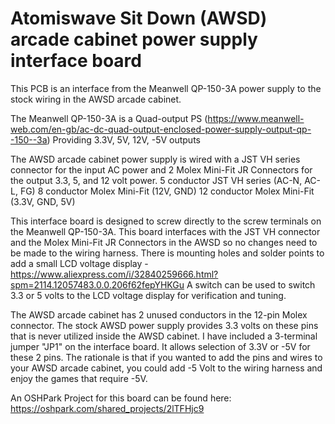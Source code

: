 Atomiswave Sit Down (AWSD) arcade cabinet power supply interface board
==============

This PCB is an interface from the Meanwell QP-150-3A power supply to the stock wiring in the AWSD arcade cabinet.

The Meanwell QP-150-3A is a Quad-output PS (https://www.meanwell-web.com/en-gb/ac-dc-quad-output-enclosed-power-supply-output-qp--150--3a)
Providing 3.3V, 5V, 12V, -5V outputs

The AWSD arcade cabinet power supply is wired with a JST VH series connector for the input AC power and 2 Molex Mini-Fit JR Connectors for the output 3.3, 5, and 12 volt power.
5 conductor JST VH series (AC-N, AC-L, FG)
8 conductor Molex Mini-Fit (12V, GND)
12 conductor Molex Mini-Fit (3.3V, GND, 5V)

This interface board is designed to screw directly to the screw terminals on the Meanwell QP-150-3A. This board interfaces with the JST VH connector and the Molex Mini-Fit JR Connectors in the AWSD so no changes need to be made to the wiring harness.
There is mounting holes and solder points to add a small LCD voltage display - https://www.aliexpress.com/i/32840259666.html?spm=2114.12057483.0.0.206f62fepYHKGu
A switch can be used to switch 3.3 or 5 volts to the LCD voltage display for verification and tuning.

The AWSD arcade cabinet has 2 unused conductors in the 12-pin Molex connector. The stock AWSD power supply provides 3.3 volts on these pins that is never utilized inside the AWSD cabinet. 
I have included a 3-terminal jumper "JP1" on the interface board. It allows selection of 3.3V or -5V for these 2 pins. The rationale is that if you wanted to add the pins and wires to your AWSD arcade cabinet, you could add -5 Volt to the wiring harness and enjoy the games that require -5V.

An OSHPark Project for this board can be found here:
https://oshpark.com/shared_projects/2lTFHjc9